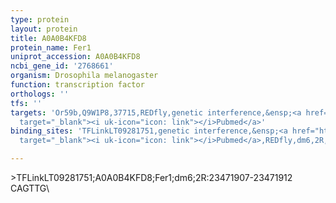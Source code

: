 ```yaml
---
type: protein
layout: protein
title: A0A0B4KFD8
protein_name: Fer1
uniprot_accession: A0A0B4KFD8
ncbi_gene_id: '2768661'
organism: Drosophila melanogaster
function: transcription factor
orthologs: ''
tfs: ''
targets: 'Or59b,Q9W1P8,37715,REDfly,genetic interference,&ensp;<a href="https://www.ncbi.nlm.nih.gov/pubmed/?term=25760344%5Buid%5D+OR+20965965%5Buid%5D"
  target="_blank"><i uk-icon="icon: link"></i>Pubmed</a>'
binding_sites: 'TFLinkLT09281751,genetic interference,&ensp;<a href="https://www.ncbi.nlm.nih.gov/pubmed/?term=25760344;20965965%5Buid%5D"
  target="_blank"><i uk-icon="icon: link"></i>Pubmed</a>,REDfly,dm6,2R,23471907,23471912,NA'

---
```

\>TFLinkLT09281751;A0A0B4KFD8;Fer1;dm6;2R:23471907-23471912\CAGTTG\